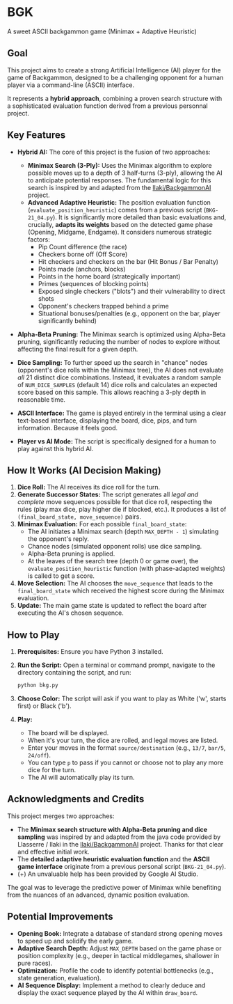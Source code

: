 # BGK
A sweet ASCII backgammon game (Minimax + Adaptive Heuristic)

## Goal

This project aims to create a strong Artificial Intelligence (AI) player for the game of Backgammon, designed to be a challenging opponent for a human player via a command-line (ASCII) interface.

It represents a **hybrid approach**, combining a proven search structure with a sophisticated evaluation function derived from a previous personnal project.

## Key Features

*   **Hybrid AI:** The core of this project is the fusion of two approaches:
    *   **Minimax Search (3-Ply):** Uses the Minimax algorithm to explore possible moves up to a depth of 3 half-turns (3-ply), allowing the AI to anticipate potential responses. The fundamental logic for this search is inspired by and adapted from the [llaki/BackgammonAI](https://github.com/llaki/BackgammonAI/tree/master) project.
    *   **Advanced Adaptive Heuristic:** The position evaluation function (`evaluate_position_heuristic`) comes from a previous script (`BKG-21_04.py`). It is significantly more detailed than basic evaluations and, crucially, **adapts its weights** based on the detected game phase (Opening, Midgame, Endgame). It considers numerous strategic factors:
        *   Pip Count difference (the race)
        *   Checkers borne off (Off Score)
        *   Hit checkers and checkers on the bar (Hit Bonus / Bar Penalty)
        *   Points made (anchors, blocks)
        *   Points in the home board (strategically important)
        *   Primes (sequences of blocking points)
        *   Exposed single checkers ("blots") and their vulnerability to direct shots
        *   Opponent's checkers trapped behind a prime
        *   Situational bonuses/penalties (e.g., opponent on the bar, player significantly behind)

*   **Alpha-Beta Pruning:** The Minimax search is optimized using Alpha-Beta pruning, significantly reducing the number of nodes to explore without affecting the final result for a given depth.

*   **Dice Sampling:** To further speed up the search in "chance" nodes (opponent's dice rolls within the Minimax tree), the AI does not evaluate *all* 21 distinct dice combinations. Instead, it evaluates a random sample of `NUM_DICE_SAMPLES` (default 14) dice rolls and calculates an expected score based on this sample. This allows reaching a 3-ply depth in reasonable time.

*   **ASCII Interface:** The game is played entirely in the terminal using a clear text-based interface, displaying the board, dice, pips, and turn information. Because it feels good.

*   **Player vs AI Mode:** The script is specifically designed for a human to play against this hybrid AI.

## How It Works (AI Decision Making)

1.  **Dice Roll:** The AI receives its dice roll for the turn.
2.  **Generate Successor States:** The script generates all *legal and complete* move sequences possible for that dice roll, respecting the rules (play max dice, play higher die if blocked, etc.). It produces a list of `(final_board_state, move_sequence)` pairs.
3.  **Minimax Evaluation:** For each possible `final_board_state`:
    *   The AI initiates a Minimax search (depth `MAX_DEPTH - 1`) simulating the opponent's reply.
    *   Chance nodes (simulated opponent rolls) use dice sampling.
    *   Alpha-Beta pruning is applied.
    *   At the leaves of the search tree (depth 0 or game over), the `evaluate_position_heuristic` function (with phase-adapted weights) is called to get a score.
4.  **Move Selection:** The AI chooses the `move_sequence` that leads to the `final_board_state` which received the highest score during the Minimax evaluation.
5.  **Update:** The main game state is updated to reflect the board after executing the AI's chosen sequence.

## How to Play

1.  **Prerequisites:** Ensure you have Python 3 installed.
2.  **Run the Script:** Open a terminal or command prompt, navigate to the directory containing the script, and run:
    ```bash
    python bkg.py
    ```

3.  **Choose Color:** The script will ask if you want to play as White ('w', starts first) or Black ('b').
4.  **Play:**
    *   The board will be displayed.
    *   When it's your turn, the dice are rolled, and legal moves are listed.
    *   Enter your moves in the format `source/destination` (e.g., `13/7`, `bar/5`, `24/off`).
    *   You can type `p` to pass if you cannot or choose not to play any more dice for the turn.
    *   The AI will automatically play its turn.

## Acknowledgments and Credits

This project merges two approaches:

*   The **Minimax search structure with Alpha-Beta pruning and dice sampling** was inspired by and adapted from the java code provided by Llasserre / llaki in the [llaki/BackgammonAI](https://github.com/llaki/BackgammonAI/tree/master) project. Thanks for that clear and effective initial work.
*   The **detailed adaptive heuristic evaluation function** and the **ASCII game interface** originate from a previous personal script (`BKG-21_04.py`).
*   (+) An unvaluable help has been provided by Google AI Studio.

The goal was to leverage the predictive power of Minimax while benefiting from the nuances of an advanced, dynamic position evaluation.

## Potential Improvements

*   **Opening Book:** Integrate a database of standard strong opening moves to speed up and solidify the early game.
*   **Adaptive Search Depth:** Adjust `MAX_DEPTH` based on the game phase or position complexity (e.g., deeper in tactical middlegames, shallower in pure races).
*   **Optimization:** Profile the code to identify potential bottlenecks (e.g., state generation, evaluation).
*   **AI Sequence Display:** Implement a method to clearly deduce and display the exact sequence played by the AI within `draw_board`.

